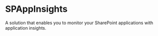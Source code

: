 SPAppInsights
=============

A solution that enables you to monitor your SharePoint applications with application insights. 
